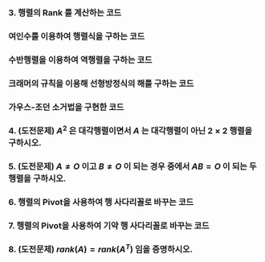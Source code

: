 ### 3. 행렬의 Rank 를 계산하는 코드

### 여인수를 이용하여 행렬식을 구하는 코드

### 수반행렬을 이용하여 역행렬을 구하는 코드

### 크래머의 규칙을 이용해 선형방정식의 해를 구하는 코드

### 가우스-조던 소거법을 구현한 코드

### 4. (도전문제) $A^2$ 은 대각행렬이면서 $A$ 는 대각행렬이 아닌 $2 \times 2$ 행렬을 구하시오.
### 5. (도전문제) $A \ne O$ 이고 $B \ne O$ 이 되는 경우 중에서 $AB = O$ 이 되는 두 행렬을 구하시오.

### 6. 행렬의 Pivot을 사용하여 행 사다리꼴로 바꾸는 코드

### 7. 행렬의 Pivot을 사용하여 기약 행 사다리꼴로 바꾸는 코드
### 8. (도전문제) $rank(A) = rank(A^T)$ 임을 증명하시오.
